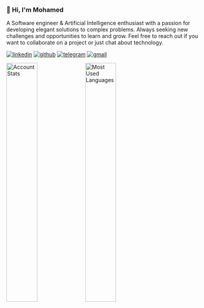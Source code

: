 <h3>👋 Hi, I'm Mohamed</h3>

<p>A Software engineer & Artificial Intelligence enthusiast with a passion for developing elegant solutions to complex problems. Always seeking new challenges and opportunities to learn and grow. Feel free to reach out if you want to collaborate on a project or just chat about technology.</p>

<p>
  <a href="https://www.linkedin.com/in/elazzaoui/" rel="nofollow noreferrer"><img src="https://img.shields.io/badge/LinkedIn-0077B5?style=for-the-badge&logo=linkedin&logoColor=white" alt="linkedin"></a>
  <a href="https://github.com/p1x33l" rel="nofollow noreferrer"><img src="https://img.shields.io/badge/GitHub-100000?style=for-the-badge&logo=github&logoColor=white" alt="github"></a>
    <a href="https://t.me/p1x33l" rel="nofollow noreferrer"><img src="https://img.shields.io/badge/Telegram-2CA5E0?style=for-the-badge&logo=telegram&logoColor=white" alt="telegram"></a>
     <a href="mailto:medou.elazzaoui@gmail.com" rel="nofollow noreferrer"><img src="https://img.shields.io/badge/Gmail-D14836?style=for-the-badge&logo=gmail&logoColor=white" alt="gmail"></a>
</p>
<p><img src="https://github-readme-stats.vercel.app/api?username=p1x33l&theme=blue-green" alt="Account Stats" width="40%"> <img src="https://github-readme-stats.vercel.app/api/top-langs/?username=p1x33l&theme=blue-green" alt="Most Used Languages" width="40%"></p>








